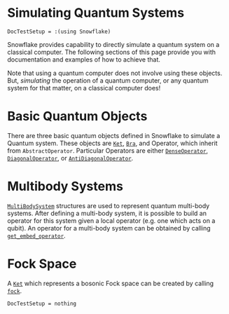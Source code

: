 # Simulating Quantum Systems
```@meta
DocTestSetup = :(using Snowflake)
```

Snowflake provides capability to directly simulate a quantum system on a classical computer. The following sections of this page provide you with documentation and examples of how to achieve that.

Note that using a quantum computer does not involve using these objects. But, _simulating_ the operation of a quantum computer, or any quantum system for that matter, on a classical computer does!

# Basic Quantum Objects

There are three basic quantum objects defined in Snowflake to simulate a Quantum system.
These objects are [`Ket`](@ref), [`Bra`](@ref), and Operator, which inherit from `AbstractOperator`.
Particular Operators are either [`DenseOperator`](@ref), [`DiagonalOperator`](@ref), or [`AntiDiagonalOperator`](@ref).

# Multibody Systems
[`MultiBodySystem`](@ref) structures are used to represent quantum multi-body systems.
After defining a multi-body system, it is possible to build an operator for this system
given a local operator (e.g. one which acts on a qubit). An operator for a multi-body
system can be obtained by calling [`get_embed_operator`](@ref).

# Fock Space
A [`Ket`](@ref) which represents a bosonic Fock space can be created by calling
[`fock`](@ref).

```@meta
DocTestSetup = nothing
```
